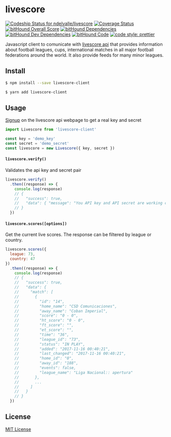 # livescore

[![Codeship Status for ndelvalle/livescore](https://app.codeship.com/projects/aef1fb60-1d95-0136-a767-1e122402486a/status?branch=master)](https://app.codeship.com/projects/284751)
[![Coverage Status](https://coveralls.io/repos/github/ndelvalle/livescore/badge.svg?branch=master)](https://coveralls.io/github/ndelvalle/livescore?branch=master)
[![bitHound Overall Score](https://www.bithound.io/github/ndelvalle/livescore/badges/score.svg)](https://www.bithound.io/github/ndelvalle/livescore)
[![bitHound Dependencies](https://www.bithound.io/github/ndelvalle/livescore/badges/dependencies.svg)](https://www.bithound.io/github/ndelvalle/livescore/master/dependencies/npm)
[![bitHound Dev Dependencies](https://www.bithound.io/github/ndelvalle/livescore/badges/devDependencies.svg)](https://www.bithound.io/github/ndelvalle/livescore/master/dependencies/npm)
[![bitHound Code](https://www.bithound.io/github/ndelvalle/livescore/badges/code.svg)](https://www.bithound.io/github/ndelvalle/livescore)
[![code style: prettier](https://img.shields.io/badge/code_style-prettier-ff69b4.svg?style=flat-green)](https://github.com/prettier/prettier)


Javascript client to comunicate with [livescore api](http://livescore-api.com/) that provides information about football leagues, cups, international matches in all major football federations around the world. It also provide feeds for many minor leagues. 


## Install

```bash
$ npm install --save livescore-client
```

```bash
$ yarn add livescore-client
```

## Usage

[Signup](http://livescore-api.com/users/sign-up) on the livescore api webpage to get a real key and secret

```js
import Livescore from 'livescore-client'

const key = 'demo_key'
const secret = 'demo_secret'
const livescore = new Livescore({ key, secret })
```

#### `livescore.verify()`

Validates the api key and secret pair

```js
livescore.verify()
  .then((response) => {
    console.log(response)
    // {
    //   "success": true,
    //   "data": { "message": "You API key and API secret are working correctly" }
    // }
  })
```

#### `livescore.scores([options])`

Get the current live scores. The response can be filtered by league or country.

```js
livescore.scores({
  league: 73,
  country: 47
})
  .then((response) => {
    console.log(response)
    // {
    //   "success": true,
    //   "data": {
    //     "match": [
    //       {
    //         "id": "14",
    //         "home_name": "CSD Comunicaciones",
    //         "away_name": "Coban Imperial",
    //         "score": "0 - 0",
    //         "ht_score": "0 - 0",
    //         "ft_score": "",
    //         "et_score": "",
    //         "time": "36",
    //         "league_id": "73",
    //         "status": "IN PLAY",
    //         "added": "2017-11-16 00:40:21",
    //         "last_changed": "2017-11-16 00:40:21",
    //         "home_id": "0",
    //         "away_id": "188",
    //         "events": false,
    //         "league_name": "Liga Nacional:: apertura"
    //       },
    //       ...
    //     ]
    //   }
    // }
  })
```


## License
[MIT License](https://github.com/ndelvalle/livescore/blob/master/LICENSE)
